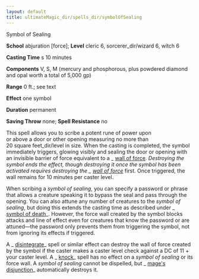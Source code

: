 ```yaml
---
layout: default
title: ultimateMagic_dir/spells_dir/symbolOfSealing
---
```

Symbol of Sealing

**School** abjuration [force]; **Level** cleric 6, sorcerer_dir/wizard 6, witch 6

**Casting Time** s 10 minutes

**Components** V, S, M (mercury and phosphorous, plus powdered diamond and opal worth a total of 5,000 gp)

**Range** 0 ft.; see text

**Effect** one symbol

**Duration** permanent

**Saving Throw** none; **Spell Resistance** no

This spell allows you to scribe a potent rune of power upon   
or above a door or other opening measuring no more than   
20 square feet_dir/level in size. When the casting is completed, the symbol immediately triggers, glowing visibly and sealing the door or opening with an invisible barrier of force equivalent to a _ [wall of force](../../spells_dir/wallOfForce#_wall-of-force)_. Destroying the symbol ends the effect, though destroying it once the symbol has been activated requires destroying the _ [wall of force](../../spells_dir/wallOfForce#_wall-of-force)_ first. Once triggered, the wall remains for 10 minutes per caster level.

When scribing a _symbol of sealing_, you can specify a password or phrase that allows a creature speaking it to bypass the seal and pass through the opening. You can also attune any number of creatures to the _symbol of sealing_, but doing this extends the casting time as described under _ [symbol of death](../../spells_dir/symbolOfDeath#_symbol-of-death)_. However, the force wall created by the symbol blocks attacks and line of effect even for creatures that know the password or are attuned—the password only prevents them from triggering the symbol, not from ignoring its effects if triggered.

A _ [disintegrate](../../spells_dir/disintegrate#_disintegrate)_ spell or similar effect can destroy the wall of force created by the symbol if the caster makes a caster level check against a DC of 11 + your caster level. A _ [knock](../../spells_dir/knock#_knock)_ spell has no effect on a _symbol of sealing_ or its force wall. A _symbol of sealing_ cannot be dispelled, but _ [mage's disjunction](../../spells_dir/mageSDisjunction#_mage-s-disjunction)_ automatically destroys it.

